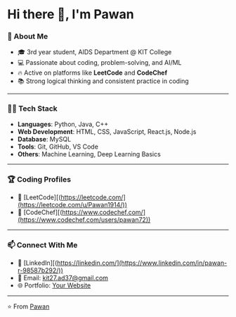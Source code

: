 # Hi there 👋, I'm Pawan  

### 🚀 About Me  
- 🎓 3rd year student, AIDS Department @ KIT College  
- 💻 Passionate about coding, problem-solving, and AI/ML  
- 🔥 Active on platforms like **LeetCode** and **CodeChef**   
- 📚 Strong logical thinking and consistent practice in coding  

---

### 🧑‍💻 Tech Stack  
- **Languages**: Python, Java, C++  
- **Web Development**: HTML, CSS, JavaScript, React.js, Node.js  
- **Database**: MySQL 
- **Tools**: Git, GitHub, VS Code  
- **Others**: Machine Learning, Deep Learning Basics  

---

### 🏆 Coding Profiles  
- 🔗 [LeetCode][(https://leetcode.com/](https://leetcode.com/u/Pawan1914/))  
- 🔗 [CodeChef][(https://www.codechef.com/](https://www.codechef.com/users/pawan72))  

---

### 📫 Connect With Me  
- 💼 [LinkedIn][(https://linkedin.com/](https://www.linkedin.com/in/pawan-r-98587b292/))  
- 📧 Email: kit27.ad37@gmail.com  
- 🌐 Portfolio: [Your Website](https://your-portfolio.com)  

---

⭐️ From [Pawan](https://github.com/your-username)

